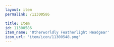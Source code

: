 ```yaml
---
layout: item
permalink: /11300586

title: Item
id: 11300586
item_name: 'Otherworldly Featherlight Headgear'
icon_url: 'item/icon/11300548.png'
---
```

